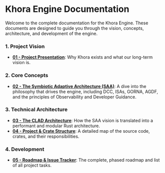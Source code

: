 # Khora Engine Documentation

Welcome to the complete documentation for the Khora Engine. These documents are designed to guide you through the vision, concepts, architecture, and development of the engine.

### 1. Project Vision

*   **[01 - Project Presentation](01_project_presentation.md)**: Why Khora exists and what our long-term vision is.

### 2. Core Concepts

*   **[02 - The Symbiotic Adaptive Architecture (SAA)](02_core_concepts.md)**: A dive into the philosophy that drives the engine, including DCC, ISAs, GORNA, AGDF, and the principles of Observability and Developer Guidance.

### 3. Technical Architecture

*   **[03 - The CLAD Architecture](03_technical_architecture.md)**: How the SAA vision is translated into a performant and modular Rust architecture.
*   **[04 - Project & Crate Structure](04_project_structure.md)**: A detailed map of the source code, crates, and their responsibilities.

### 4. Development

*   **[05 - Roadmap & Issue Tracker](05_roadmap_and_issues.md)**: The complete, phased roadmap and list of all project tasks.